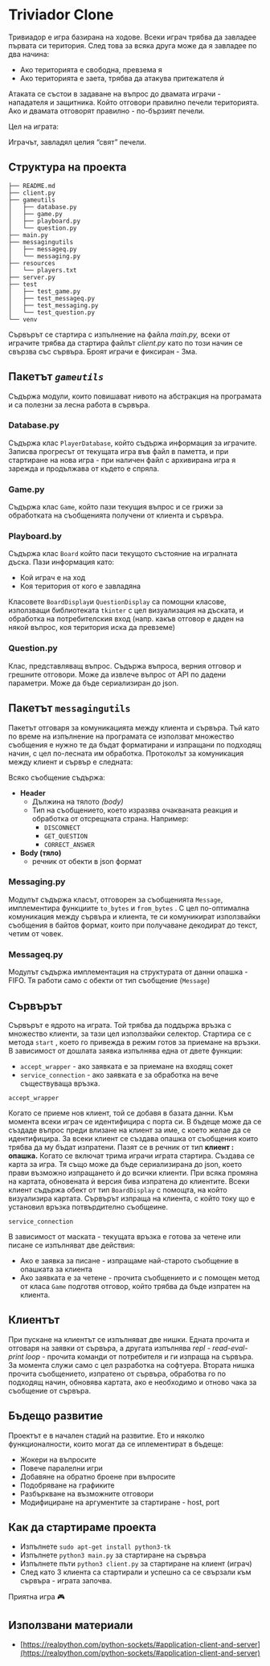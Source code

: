 # Triviador Clone

Тривиадор е игра базирана на ходове. Всеки играч трябва да завладее първата си територия. След това за всяка друга може да я завладее по два начина: 

- Ако територията е свободна, превзема я
- Ако територията е заета, трябва да атакува притежателя ѝ

Атаката се състои в задаване на въпрос до двамата играчи - нападателя и защитника. Който отговори правилно печели територията. Ако и двамата отговорят правилно - по-бързият печели. 

Цел на играта: 

Играчът, завладял целия “свят” печели.

## Структура на проекта

```
├── README.md
├── client.py
├── gameutils
│   ├── database.py
│   ├── game.py
│   ├── playboard.py
│   └── question.py
├── main.py
├── messagingutils
│   ├── messageq.py
│   └── messaging.py
├── resources
│   └── players.txt
├── server.py
├── test
│   ├── test_game.py
│   ├── test_messageq.py
│   ├── test_messaging.py
│   └── test_question.py
└── venv
```

Сървърът се стартира с изпълнение на файла *main.py,* всеки от играчите трябва да стартира файлът *client.py* като по този начин се свързва със сървъра. Броят играчи е фиксиран - 3ма. 

## Пакетът *`gameutils`*

Съдържа модули, които повишават нивото на абстракция на програмата и са полезни за лесна работа в сървъра. 

### Database.py

Съдържа клас `PlayerDatabase`, който съдържа информация за играчите. Записва прогресът от текущата игра във файл в паметта, и при стартиране на нова игра - при наличен файл с архивирана игра я зарежда и продължава от където е спряла. 

### Game.py

Съдържа клас `Game`, който пази текущия въпрос и се грижи за обработката на съобщенията получени от клиента и сървъра. 

### Playboard.by

Съдържа клас `Board` който паси текущото състояние на игралната дъска. Пази информация като: 

- Кой играч е на ход
- Коя територия от кого е завладяна

Класовете `BoardDisplay`и `QuestionDisplay` са помощни класове, използващи библиотеката `tkinter` с цел визуализация на дъската, и обработка на потребителския вход (напр. какъв отговор е даден на някой въпрос, коя територия иска да превземе) 

### Question.py

Клас, представляващ въпрос. Съдържа въпроса, верния отговор и грешните отговори.
Може да извлече въпрос от API по дадени параметри. Може да бъде сериализиран до json. 

## Пакетът `messagingutils`

Пакетът отговаря за комуникацията между клиента и сървъра. Тъй като по време на изпълнение на програмата се използват множество съобщения е нужно те да бъдат форматирани и изпращани по подходящ начин, с цел по-лесната им обработка. Протоколът за комуникация между клиент и сървър е следната:

Всяко съобщение съдържа:

- **Header**
    - Дължина на тялото *(body)*
    - Тип на съобщението, което изразява очакваната реакция и обработка от отсрещната страна. Например:
        - `DISCONNECT`
        - `GET_QUESTION`
        - `CORRECT_ANSWER`
- ********Body (тяло)********
    - речник от обекти в json формат

### Messaging.py

Модулът съдържа класът, отговорен за съобщенията `Message`, имплементира функциите `to_bytes` и `from_bytes` . С цел по-оптимална комуникация между сървъра и клиента, те си комуникират използвайки съобщения в байтов формат, които при получаване декодират до текст, четим от човек. 

### Messageq.py

Модулът съдържа имплементация на структурата от данни опашка - FIFO. Тя работи само с обекти от тип съобщение (`Message`) 

## Сървърът

Сървърът е ядрото на играта. Той трябва да поддържа връзка с множество клиенти, за тази цел използвайки селектор. Стартира се с метода `start` , което го привежда в режим готов за приемане на връзки. В зависимост от дошлата заявка изпълнява една от двете функции:

- `accept_wrapper` - ако заявката е за приемане на входящ сокет
- `service_connection` - ако заявката е за обработка на вече съществуваща връзка.

`accept_wrapper` 

 Когато се приеме нов клиент, той се добавя в базата данни. Към момента всеки играч се идентифицира с порта си. В бъдеще може да се създаде въпрос преди влизане на клиент за име, с което желае да се идентифицира. За всеки клиент се създава опашка от съобщения които трябва да му бъдат изпратени. Пазят се в речник от тип **клиент : опашка.** Когато се включат трима играчи играта стартира. Създава се карта за игра. Тя също може да бъде сериализирана до json, което прави възможно изпращането ѝ до всички клиенти. При всяка промяна на картата, обновената ѝ версия бива изпратена до клиентите. Всеки клиент съдържа обект от тип `BoardDisplay` с помощта, на който визуализира картата. Сървърът изпраща на клиента, с който току що е установил връзка потвърдително съобщеине. 

`service_connection`

В зависимост от маската - текущата връзка е готова за четене или писане се изпълняват две действия:

- Ако е заявка за писане - изпращаме най-старото съобщение в опашката за клиента
- Ако заявката е за четене - прочита съобщението и с помощен метод от класа `Game` подготвя отговор, който трябва да бъде изпратен на клиента.

## Клиентът

При пускане на клиентът се изпълняват две нишки. Едната прочита и отговаря на заявки от сървъра, а другата изпълнява *repl - read-eval-print loop -* прочита команди от потребителя и ги изпраща на сървъра. За момента служи само с цел разработка на софтуера. Втората нишка прочита съобщението, изпратено от сървъра, обработва го по подходящ начин, обновява картата, ако е необходимо и отново чака за съобщение от сървъра. 

## Бъдещо развитие

Проектът е в начален стадий на развитие. Ето и няколко функционалности, които могат да се иплементират в бъдеще: 

- Жокери на въпросите
- Повече паралелни игри
- Добавяне на обратно броене при въпросите
- Подобряване на графиките
- Разбъркване на възможните отговори
- Модифициране на аргументите за стартиране - host, port
    
    

## Как да стартираме проекта

- Изпълнете `sudo apt-get install python3-tk` 
- Изпълнете `python3 main.py` за стартиране на сървъра
- Изпълнете пъти `python3 client.py` за стартиране на клиент (играч)
- След като 3 клиента са стартирали и успешно са се свързали към сървъра - играта започва.

Приятна игра 🎮

## Използвани материали

- [https://realpython.com/python-sockets/#application-client-and-server](https://realpython.com/python-sockets/#application-client-and-server)
